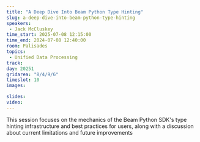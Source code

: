 ```yaml
---
title: "A Deep Dive Into Beam Python Type Hinting"
slug: a-deep-dive-into-beam-python-type-hinting
speakers:
 - Jack McCluskey
time_start: 2025-07-08 12:15:00
time_end: 2024-07-08 12:40:00
room: Palisades
topics:
 - Unified Data Processing
track: 
day: 20251
gridarea: "8/4/9/6"
timeslot: 10
images: 

slides:
video: 
---
```


This session focuses on the mechanics of the Beam Python SDK's type hinting infrastructure and best practices for users, along with a discussion about current limitations and future improvements